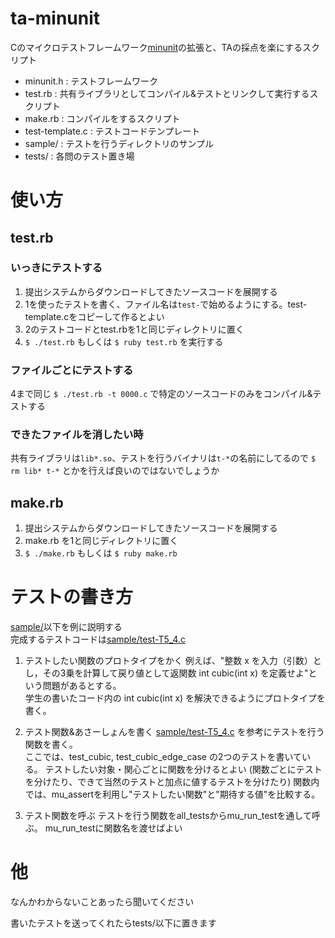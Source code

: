 # ta-minunit
Cのマイクロテストフレームワーク[minunit](http://www.jera.com/techinfo/jtns/jtn002.html)の拡張と、TAの採点を楽にするスクリプト

- minunit.h : テストフレームワーク
- test.rb : 共有ライブラリとしてコンパイル&テストとリンクして実行するスクリプト
- make.rb : コンパイルをするスクリプト
- test-template.c : テストコードテンプレート
- sample/ : テストを行うディレクトリのサンプル
- tests/ : 各問のテスト置き場

# 使い方
## test.rb
### いっきにテストする
1. 提出システムからダウンロードしてきたソースコードを展開する
2. 1を使ったテストを書く、ファイル名は`test-`で始めるようにする。test-template.cをコピーして作るとよい
3. 2のテストコードとtest.rbを1と同じディレクトリに置く
4. `$ ./test.rb` もしくは `$ ruby test.rb` を実行する

### ファイルごとにテストする
4まで同じ
`$ ./test.rb -t 0000.c` で特定のソースコードのみをコンパイル&テストする

### できたファイルを消したい時
共有ライブラリは`lib*.so`、テストを行うバイナリは`t-*`の名前にしてるので
`$ rm lib* t-*` とかを行えば良いのではないでしょうか

## make.rb
1. 提出システムからダウンロードしてきたソースコードを展開する
2. make.rb を1と同じディレクトリに置く
3. `$ ./make.rb` もしくは `$ ruby make.rb`

# テストの書き方
[sample/](https://github.com/pokutuna/ta-minunit/tree/master/sample)以下を例に説明する  
完成するテストコードは[sample/test-T5_4.c](https://github.com/pokutuna/ta-minunit/blob/master/sample/test-T5_4.c)

1. テストしたい関数のプロトタイプをかく
例えば、"整数 x を入力（引数）とし，その3乗を計算して戻り値として返関数 int cubic(int x) を定義せよ"という問題があるとする。  
学生の書いたコード内の int cubic(int x) を解決できるようにプロトタイプを書く。

2. テスト関数&あさーしょんを書く
[sample/test-T5_4.c](https://github.com/pokutuna/ta-minunit/blob/master/sample/test-T5_4.c)
を参考にテストを行う関数を書く。  
ここでは、test_cubic, test_cubic_edge_case の2つのテストを書いている。
テストしたい対象・関心ごとに関数を分けるとよい
(関数ごとにテストを分けたり、できて当然のテストと加点に値するテストを分けたり)
関数内では、mu_assertを利用し"テストしたい関数"と"期待する値"を比較する。

3. テスト関数を呼ぶ
テストを行う関数をall_testsからmu_run_testを通して呼ぶ。
mu_run_testに関数名を渡せばよい

# 他
なんかわからないことあったら聞いてください


書いたテストを送ってくれたらtests/以下に置きます